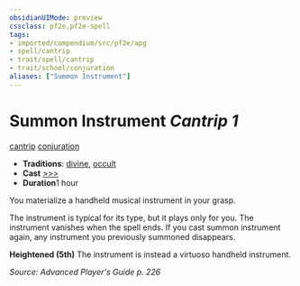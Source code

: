 ```yaml
---
obsidianUIMode: preview
cssclass: pf2e,pf2e-spell
tags:
- imported/compendium/src/pf2e/apg
- spell/cantrip
- trait/spell/cantrip
- trait/school/conjuration
aliases: ["Summon Instrument"]
---
```

# Summon Instrument *Cantrip 1*   
[cantrip](cantrip.md)  [conjuration](conjuration.md)  

- **Traditions**: [divine](divine.md), [occult](occult.md)
- **Cast** [>>>](chapter-9-playing-the-game.md#Actions "Three-Action") 
- **Duration**1 hour

You materialize a handheld musical instrument in your grasp.

The instrument is typical for its type, but it plays only for you. The instrument vanishes when the spell ends. If you cast summon instrument again, any instrument you previously summoned disappears.

**Heightened (5th)** The instrument is instead a virtuoso handheld instrument.

*Source: Advanced Player's Guide p. 226*